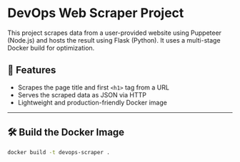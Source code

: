 # DevOps Web Scraper Project

This project scrapes data from a user-provided website using Puppeteer (Node.js) and hosts the result using Flask (Python). It uses a multi-stage Docker build for optimization.

## 📌 Features

- Scrapes the page title and first `<h1>` tag from a URL
- Serves the scraped data as JSON via HTTP
- Lightweight and production-friendly Docker image

---

## 🛠️ Build the Docker Image

```bash
docker build -t devops-scraper .
